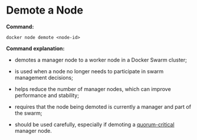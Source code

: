 # Demote a Node

**Command:**

```commandline
docker node demote <node-id>
```

**Command explanation:**

* demotes a manager node to a worker node in a Docker Swarm cluster;
* is used when a node no longer needs to participate in swarm management decisions;
* helps reduce the number of manager nodes, which can improve performance and stability;


* requires that the node being demoted is currently a manager and part of the swarm;
* should be used carefully, especially if demoting a [quorum-critical](../../../../node/type/manager/responsibility/raft-consensus/quorum/quorum.md) manager node.
